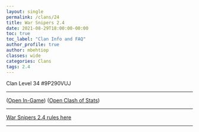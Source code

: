 ```yaml
---
layout: single
permalink: /clans/24
title: War Snipers 2.4
date: 2021-08-29T18:00:00-00:00
toc: true
toc_label: "Clan Info and FAQ"
author_profile: true
author: mbehtiop
classes: wide
categories: Clans
tags: 2.4
---
```


Clan Level 34 #9P290VUJ

***

([Open In-Game](https://link.clashofclans.com/en?action=OpenClanProfile&tag=9P290VUJ)) ([Open Clash of Stats](https://www.clashofstats.com/clans/9P290VUJ/members/))

***

[War Snipers 2.4 rules here](https://tiny.cc/24rules)

***